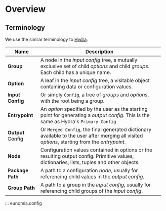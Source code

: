 
# Overview

## Terminology

We use the similar terminology to [Hydra](https://hydra.cc).

| Name              | Description                                                             
| ----------------- | -----------
| **Group**         | A node in the _input config_ tree, a mutually exclusive set of child _options_ and child _groups_. Each child has a unique name.
| **Option**        | A leaf in the _input config_ tree, a visitable object containing data or configuration values.
| **Input Config**  | Or simply `Config`, a tree of _groups_ and _options_, with the root being a group.
| **Entrypoint**    | An _option_ specified by the user as the starting point for generating a _output config_. This is the same as Hydra's `Primary Config`
| **Output** Config | Or `Merged Config`, the final generated dictionary available to the user after merging all visited _options_, starting from the _entrypoint_.
| **Node**          | Configuration values contained in options or the resulting output config. Primitive values, dictionaries, lists, tuples and other objects.
| **Package Path**  | A path to a configuration _node_, usually for referencing child values in the _output config_.
| **Group Path**    | A path to a group in the _input config_, usually for referencing child groups of the _input config_.

::: eunomia.config